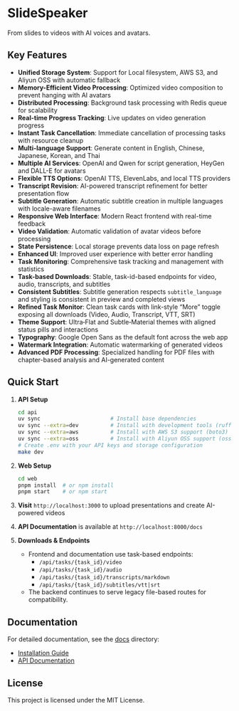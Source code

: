 # SlideSpeaker

From slides to videos with AI voices and avatars.

## Key Features

- **Unified Storage System**: Support for Local filesystem, AWS S3, and Aliyun OSS with automatic fallback
- **Memory-Efficient Video Processing**: Optimized video composition to prevent hanging with AI avatars
- **Distributed Processing**: Background task processing with Redis queue for scalability
- **Real-time Progress Tracking**: Live updates on video generation progress
- **Instant Task Cancellation**: Immediate cancellation of processing tasks with resource cleanup
- **Multi-language Support**: Generate content in English, Chinese, Japanese, Korean, and Thai
- **Multiple AI Services**: OpenAI and Qwen for script generation, HeyGen and DALL-E for avatars
- **Flexible TTS Options**: OpenAI TTS, ElevenLabs, and local TTS providers
- **Transcript Revision**: AI-powered transcript refinement for better presentation flow
- **Subtitle Generation**: Automatic subtitle creation in multiple languages with locale-aware filenames
- **Responsive Web Interface**: Modern React frontend with real-time feedback
- **Video Validation**: Automatic validation of avatar videos before processing
- **State Persistence**: Local storage prevents data loss on page refresh
- **Enhanced UI**: Improved user experience with better error handling
- **Task Monitoring**: Comprehensive task tracking and management with statistics
- **Task-based Downloads**: Stable, task-id-based endpoints for video, audio, transcripts, and subtitles
- **Consistent Subtitles**: Subtitle generation respects `subtitle_language` and styling is consistent in preview and completed views
- **Refined Task Monitor**: Clean task cards with link-style “More” toggle exposing all downloads (Video, Audio, Transcript, VTT, SRT)
- **Theme Support**: Ultra‑Flat and Subtle‑Material themes with aligned status pills and interactions
- **Typography**: Google Open Sans as the default font across the web app
- **Watermark Integration**: Automatic watermarking of generated videos
- **Advanced PDF Processing**: Specialized handling for PDF files with chapter-based analysis and AI-generated content

## Quick Start

1. **API Setup**
   ```bash
   cd api
   uv sync                      # Install base dependencies
   uv sync --extra=dev          # Install with development tools (ruff, mypy, pre-commit)
   uv sync --extra=aws          # Install with AWS S3 support (boto3)
   uv sync --extra=oss          # Install with Aliyun OSS support (oss2)
   # Create .env with your API keys and storage configuration
   make dev
   ```

2. **Web Setup**
   ```bash
   cd web
   pnpm install  # or npm install
   pnpm start    # or npm start
   ```

3. **Visit** `http://localhost:3000` to upload presentations and create AI-powered videos

4. **API Documentation** is available at `http://localhost:8000/docs`

5. **Downloads & Endpoints**
   - Frontend and documentation use task-based endpoints:
     - `/api/tasks/{task_id}/video`
     - `/api/tasks/{task_id}/audio`
     - `/api/tasks/{task_id}/transcripts/markdown`
     - `/api/tasks/{task_id}/subtitles/vtt|srt`
   - The backend continues to serve legacy file-based routes for compatibility.

## Documentation

For detailed documentation, see the [docs](docs/) directory:

- [Installation Guide](docs/installation.md)
- [API Documentation](docs/api.md)

## License

This project is licensed under the MIT License.
